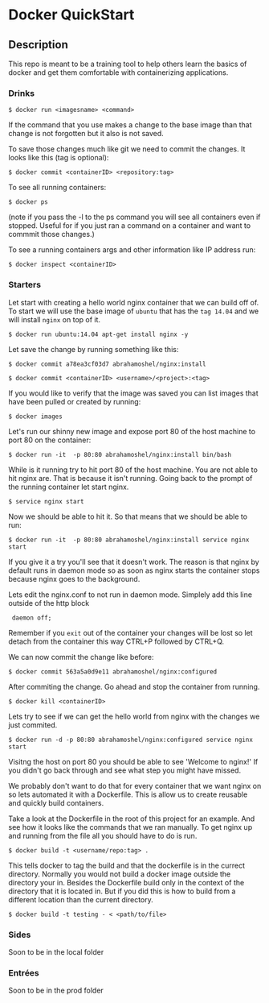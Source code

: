 # Docker QuickStart

## Description

This repo is meant to be a training tool to help others learn the basics of docker and get them comfortable with containerizing applications.

### Drinks

```
$ docker run <imagesname> <command>
```


If the command that you use makes a change to the base image than that change is not forgotten but it also is not saved.

To save those changes much like git we need to commit the changes. It looks like this (tag is optional):

```
$ docker commit <containerID> <repository:tag>
```



To see all running containers:

```
$ docker ps
```


(note if you pass the -l to the ps command you will see all containers even if stopped. Useful for if you just ran a command on a container and want to commmit those changes.)

To see a running containers args and other information like IP address run:

  ```
  $ docker inspect <containerID>
  ```


### Starters

Let start with creating a hello world nginx container that we can build off of. To start we will use the base image of `ubuntu` that has the `tag 14.04` and we will install `nginx` on top of it.

  ```
  $ docker run ubuntu:14.04 apt-get install nginx -y
  ```



Let save the change by running something like this:

  ```
  $ docker commit a78ea3cf03d7 abrahamoshel/nginx:install
  ```


  ```
  $ docker commit <containerID> <username>/<project>:<tag>
  ```


If you would like to verify that the image was saved you can list images that have been pulled or created by running:

  ```
  $ docker images
  ```


Let's run our shinny new image and expose port 80 of the host machine to port 80 on the container:

  ```
  $ docker run -it  -p 80:80 abrahamoshel/nginx:install bin/bash
  ```


While is it running try to hit port 80 of the host machine. You are not able to hit nginx are. That is because it isn't running. Going back to the prompt of the running container let start nginx.

  ```$ service nginx start```

Now we should be able to hit it. So that means that we should be able to run:

  ```
  $ docker run -it  -p 80:80 abrahamoshel/nginx:install service nginx start
  ```


If you give it a try you'll see that it doesn't work. The reason is that nginx by default runs in daemon mode so as soon as nginx starts the container stops because nginx goes to the background.

Lets edit the nginx.conf to not run in daemon mode. Simplely add this line outside of the http block

``` daemon off;```


Remember if you `exit` out of the container your changes will be lost so let detach from the container this way CTRL+P followed by CTRL+Q.

We can now commit the change like before:

  ```
  $ docker commit 563a5a0d9e11 abrahamoshel/nginx:configured
  ```


After commiting the change. Go ahead and stop the container from running.

  ```
  $ docker kill <containerID>
  ```


Lets try to see if we can get the hello world from nginx with the changes we just commited.

  ```
  $ docker run -d -p 80:80 abrahamoshel/nginx:configured service nginx start
  ```


Visitng the host on port 80 you should be able to see 'Welcome to nginx!' If you didn't go back through and see what step you might have missed.


We probably don't want to do that for every container that we want nginx on so lets automated it with a Dockerfile. This is allow us to create reusable and quickly build containers.

Take a look at the Dockerfile in the root of this project for an example. And see how it looks like the commands that we ran manually. To get nginx up and running from the file all you should have to do is run.

  ```
  $ docker build -t <username/repo:tag> .
  ```


This tells docker to tag the build and that the dockerfile is in the currect directory. Normally you would not build a docker image outside the directory your in. Besides the Dockerfile build only in the context of the directory that it is located in. But if you did this is how to build from a different location than the current directory.

  ```
  $ docker build -t testing - < <path/to/file>
  ```



### Sides

Soon to be in the local folder

### Entrées

Soon to be in the prod folder
